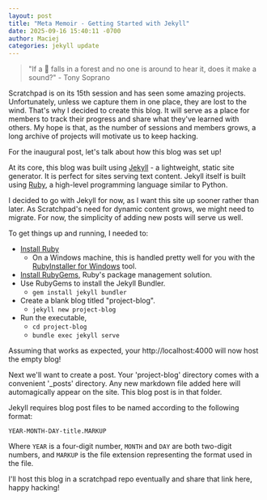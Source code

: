 ```yaml
---
layout: post
title: "Meta Memoir - Getting Started with Jekyll"
date: 2025-09-16 15:40:11 -0700
author: Maciej
categories: jekyll update
---
```


> "If a 🌲 falls in a forest and no one is around to hear it, does it make a sound?" - Tony Soprano

Scratchpad is on its 15th session and has seen some amazing projects. Unfortunately, unless we capture them in one place, they are lost to the wind. That's why I decided to create this blog. It will serve as a place for members to track their progress and share what they've learned with others. My hope is that, as the number of sessions and members grows, a long archive of projects will motivate us to keep hacking.

For the inaugural post, let's talk about how this blog was set up!

At its core, this blog was built using [Jekyll][jekyll-docs] - a lightweight, static site generator. It is perfect for sites serving text content. Jekyll itself is built using [Ruby][ruby-docs], a high-level programming language similar to Python.

I decided to go with Jekyll for now, as I want this site up sooner rather than later. As Scratchpad's need for dynamic content grows, we might need to migrate. For now, the simplicity of adding new posts will serve us well.

To get things up and running, I needed to:

- [Install Ruby][ruby-install]
  - On a Windows machine, this is handled pretty well for you with the [RubyInstaller for Windows][ruby-windows-install] tool.
- [Install RubyGems][ruby-gem-install], Ruby's package management solution.
- Use RubyGems to install the Jekyll Bundler.
  - `gem install jekyll bundler`
- Create a blank blog titled "project-blog".
  - `jekyll new project-blog`
- Run the executable,
  - `cd project-blog`
  - `bundle exec jekyll serve`

Assuming that works as expected, your http://localhost:4000 will now host the empty blog!

Next we'll want to create a post. Your 'project-blog' directory comes with a convenient '\_posts' directory. Any new markdown file added here will automagically appear on the site. This blog post is in that folder.

Jekyll requires blog post files to be named according to the following format:

`YEAR-MONTH-DAY-title.MARKUP`

Where `YEAR` is a four-digit number, `MONTH` and `DAY` are both two-digit numbers, and `MARKUP` is the file extension representing the format used in the file.

I'll host this blog in a scratchpad repo eventually and share that link here, happy hacking!

[jekyll-docs]: https://jekyllrb.com/docs/home
[jekyll-gh]: https://github.com/jekyll/jekyll
[ruby-docs]: https://www.ruby-lang.org/en/documentation/
[ruby-install]: https://www.ruby-lang.org/en/documentation/installation/
[ruby-windows-install]: https://rubyinstaller.org/
[ruby-gem-install]: https://rubygems.org/pages/download

